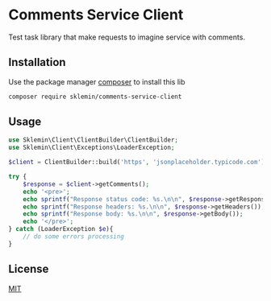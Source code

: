# Comments Service Client

Test task library that make requests to imagine service with comments.

## Installation

Use the package manager [composer](https://pip.pypa.io/en/stable/) to install this lib

```bash
composer require sklemin/comments-service-client
```

## Usage

```php
use Sklemin\Client\ClientBuilder\ClientBuilder;
use Sklemin\Client\Exceptions\LoaderException;

$client = ClientBuilder::build('https', 'jsonplaceholder.typicode.com');

try {
    $response = $client->getComments();
    echo '<pre>';
    echo sprintf("Response status code: %s.\n\n", $response->getResponseCode());
    echo sprintf("Response headers: %s.\n\n", $response->getHeaders());
    echo sprintf("Response body: %s.\n\n", $response->getBody());
    echo '</pre>';
} catch (LoaderException $e){
    // do some errors processing
}
```
## License

[MIT](https://choosealicense.com/licenses/mit/)